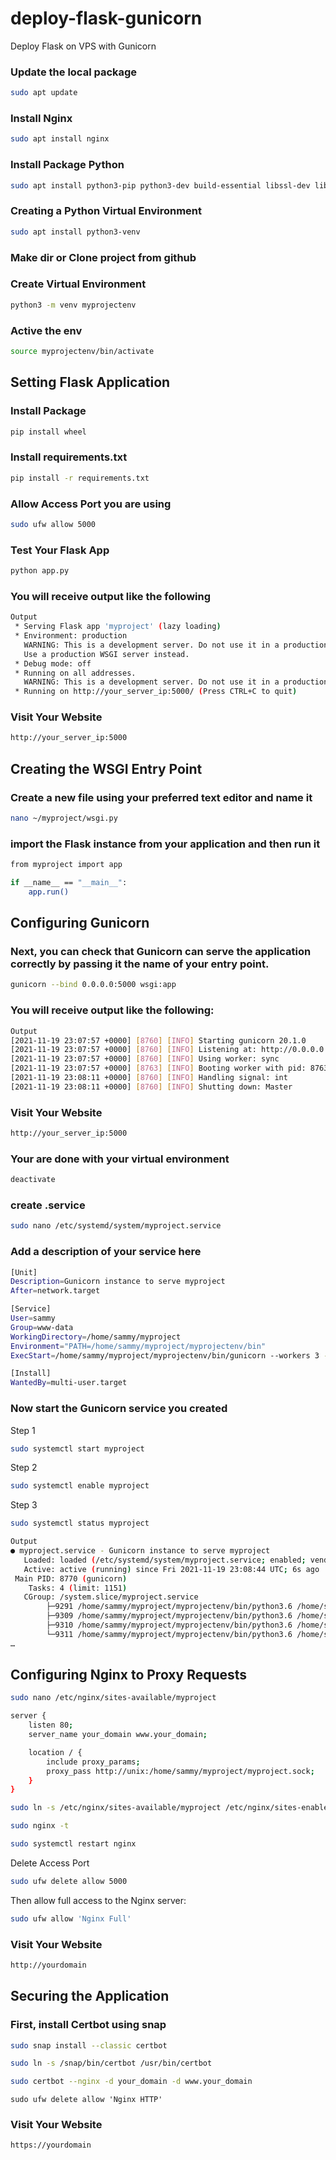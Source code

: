 # deploy-flask-gunicorn
Deploy Flask on VPS with Gunicorn

### Update the local package
```bash
sudo apt update
```

### Install Nginx
```bash
sudo apt install nginx
```

### Install Package Python
```bash
sudo apt install python3-pip python3-dev build-essential libssl-dev libffi-dev python3-setuptools
```

### Creating a Python Virtual Environment
```bash
sudo apt install python3-venv
```

### Make dir or Clone project from github

### Create Virtual Environment
```bash
python3 -m venv myprojectenv
```

### Active the env
```bash
source myprojectenv/bin/activate
```

## Setting Flask Application

### Install Package
```bash
pip install wheel
```

### Install requirements.txt
```bash
pip install -r requirements.txt
```

### Allow Access Port you are using
```bash
sudo ufw allow 5000
```

### Test Your Flask App
```bash
python app.py
```

### You will receive output like the following
```bash
Output
 * Serving Flask app 'myproject' (lazy loading)
 * Environment: production
   WARNING: This is a development server. Do not use it in a production deployment.
   Use a production WSGI server instead.
 * Debug mode: off
 * Running on all addresses.
   WARNING: This is a development server. Do not use it in a production deployment.
 * Running on http://your_server_ip:5000/ (Press CTRL+C to quit)
```
### Visit Your Website
```bash
http://your_server_ip:5000
```

## Creating the WSGI Entry Point

### Create a new file using your preferred text editor and name it
```bash
nano ~/myproject/wsgi.py
```

### import the Flask instance from your application and then run it
```bash
from myproject import app

if __name__ == "__main__":
    app.run()
```

## Configuring Gunicorn
### Next, you can check that Gunicorn can serve the application correctly by passing it the name of your entry point.
```bash
gunicorn --bind 0.0.0.0:5000 wsgi:app
```

### You will receive output like the following:
```bash
Output
[2021-11-19 23:07:57 +0000] [8760] [INFO] Starting gunicorn 20.1.0
[2021-11-19 23:07:57 +0000] [8760] [INFO] Listening at: http://0.0.0.0:5000 (8760)
[2021-11-19 23:07:57 +0000] [8760] [INFO] Using worker: sync
[2021-11-19 23:07:57 +0000] [8763] [INFO] Booting worker with pid: 8763
[2021-11-19 23:08:11 +0000] [8760] [INFO] Handling signal: int
[2021-11-19 23:08:11 +0000] [8760] [INFO] Shutting down: Master
```
### Visit Your Website
```bash
http://your_server_ip:5000
```

### Your are done with your virtual environment
```bash
deactivate
```

### create .service 
```bash
sudo nano /etc/systemd/system/myproject.service
```

###  Add a description of your service here
```bash
[Unit]
Description=Gunicorn instance to serve myproject
After=network.target

[Service]
User=sammy
Group=www-data
WorkingDirectory=/home/sammy/myproject
Environment="PATH=/home/sammy/myproject/myprojectenv/bin"
ExecStart=/home/sammy/myproject/myprojectenv/bin/gunicorn --workers 3 --bind unix:myproject.sock -m 007 wsgi:app

[Install]
WantedBy=multi-user.target
```

### Now start the Gunicorn service you created
Step 1
```bash
sudo systemctl start myproject
```
Step 2
```bash
sudo systemctl enable myproject
```
Step 3
```bash
sudo systemctl status myproject
```

```bash
Output
● myproject.service - Gunicorn instance to serve myproject
   Loaded: loaded (/etc/systemd/system/myproject.service; enabled; vendor preset
   Active: active (running) since Fri 2021-11-19 23:08:44 UTC; 6s ago
 Main PID: 8770 (gunicorn)
    Tasks: 4 (limit: 1151)
   CGroup: /system.slice/myproject.service
       	├─9291 /home/sammy/myproject/myprojectenv/bin/python3.6 /home/sammy/myproject/myprojectenv/bin/gunicorn --workers 3 --bind unix:myproject.sock -m 007 wsgi:app
       	├─9309 /home/sammy/myproject/myprojectenv/bin/python3.6 /home/sammy/myproject/myprojectenv/bin/gunicorn --workers 3 --bind unix:myproject.sock -m 007 wsgi:app
       	├─9310 /home/sammy/myproject/myprojectenv/bin/python3.6 /home/sammy/myproject/myprojectenv/bin/gunicorn --workers 3 --bind unix:myproject.sock -m 007 wsgi:app
       	└─9311 /home/sammy/myproject/myprojectenv/bin/python3.6 /home/sammy/myproject/myprojectenv/bin/gunicorn --workers 3 --bind unix:myproject.sock -m 007 wsgi:app
…
```

## Configuring Nginx to Proxy Requests
```bash
sudo nano /etc/nginx/sites-available/myproject
```

```bash
server {
    listen 80;
    server_name your_domain www.your_domain;

    location / {
        include proxy_params;
        proxy_pass http://unix:/home/sammy/myproject/myproject.sock;
    }
}
```

```bash
sudo ln -s /etc/nginx/sites-available/myproject /etc/nginx/sites-enabled
```

```bash
sudo nginx -t
```

```bash
sudo systemctl restart nginx
```
Delete Access Port
```bash
sudo ufw delete allow 5000
```

Then allow full access to the Nginx server:

```bash
sudo ufw allow 'Nginx Full'
```
### Visit Your Website
```bash
http://yourdomain
```

## Securing the Application

### First, install Certbot using snap
```bash
sudo snap install --classic certbot
```

```bash 
sudo ln -s /snap/bin/certbot /usr/bin/certbot
```

```bash
sudo certbot --nginx -d your_domain -d www.your_domain
```

```
sudo ufw delete allow 'Nginx HTTP'
```
### Visit Your Website
```bash
https://yourdomain
```







